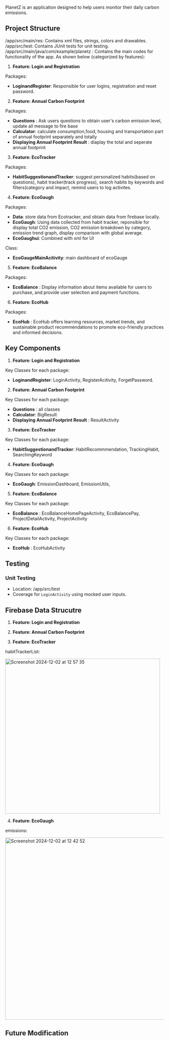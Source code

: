 PlanetZ is an application designed to help users monitor their daily carbon emissions.

## Project Structure
/app/src/main/res: Contains xml files, strings, colors and drawables.
/app/src/test: Contains JUnit tests for unit testing.
/app/src/main/java/com/example/planetz : Contains the main codes for functionality of the app. As shown below (categorized by features):


1. **Feature: Login and Registration**

Packages:
  - **LoginandRegister**: Responsible for user logins, registration and reset password.


2. **Feature: Annual Carbon Footprint**

Packages:
  - **Questions** : Ask users questions to obtain user's carbon emission level, update all message to fire base
  - **Calculator**: calculate consumption,food, housing and transportation part of annual footprint separately and totally
  - **Displaying Annual Footprint Result** : diaplay the total and seperate annual footprint

3. **Feature: EcoTracker**


Packages:
  - **HabitSuggestionandTracker**: suggest personalized habits(based on questions), habit tracker(track progress), search habits by keywords and filters(category and impact,
                                   remind users to log activites.


4. **Feature: EcoGaugh**

Packages:
  - **Data**: store data from Ecotracker, and obtain data from firebase locally.
  - **EcoGaugh**: Using data collected from habit tracker, reponsible for display total CO2 emission, CO2 emission breakdown by category, emission trend graph, display                    comparison with global average.
  - **EcoGaughui**: Combined with xml for UI

Class:
 - **EcoGaugeMainAcitivity**: main dashboard of ecoGauge


5. **Feature: EcoBalance**

Packages:
  - **EcoBalance** : Display information about items available for users to purchase, and provide user selection and payment functions.


6. **Feature: EcoHub**

Packages: 
  - **EcoHub** : EcoHub offers learning resources, market trends, and sustainable product recommendations to promote eco-friendly practices and informed decisions.


## Key Components
1. **Feature: Login and Registration**

Key Classes for each package:
  - **LoginandRegister**: LoginActivity, RegisterAcitivity, ForgetPassword.

2. **Feature: Annual Carbon Footprint**

Key Classes for each package:
  - **Questions** : all classes
  - **Calculator**: BigResult
  - **Displaying Annual Footprint Result** : ResultActivity

3. **Feature: EcoTracker**

Key Classes for each package:
  - **HabitSuggestionandTracker**: HabitRecommmendation, TrackingHabit, SearchingKeyword


4. **Feature: EcoGaugh**

Key Classes for each package:
  - **EcoGaugh**: EmissionDashboard, EmissionUtils,


5. **Feature: EcoBalance**

Key Classes for each package:
  - **EcoBalance** : EcoBalanceHomePageActivity, EcoBalancePay, ProjectDetailActivity, ProjectActivity


6. **Feature: EcoHub**

Key Classes for each package:
  - **EcoHub** : EcoHubActivity



## Testing
### Unit Testing
- Location: /app/src/test
- Coverage for `LoginActivity` using mocked user inputs.

## Firebase Data Strucutre

1. **Feature: Login and Registration**

2. **Feature: Annual Carbon Footprint**


3. **Feature: EcoTracker**

habitTrackerList:

<img width="492" alt="Screenshot 2024-12-02 at 12 57 35" src="https://github.com/user-attachments/assets/51a037f3-94ca-4e2e-8a4b-6aedf68e444e">


4. **Feature: EcoGaugh**

emissions:

<img width="578" alt="Screenshot 2024-12-02 at 12 42 52" src="https://github.com/user-attachments/assets/1449c017-54a6-44f5-a33d-65b0b7eee964">



## Future Modification




